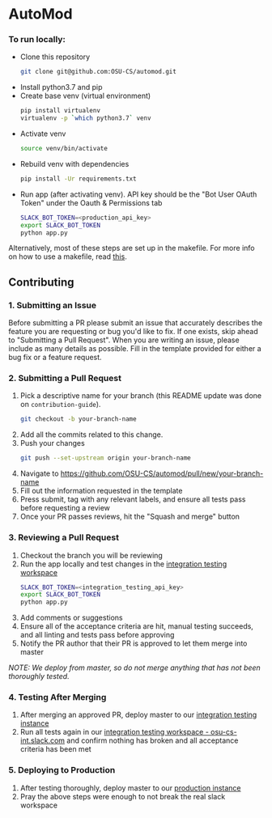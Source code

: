 AutoMod
=======


### To run locally:
* Clone this repository
    ```bash
    git clone git@github.com:OSU-CS/automod.git
    ```
* Install python3.7 and pip
* Create base venv (virtual environment)
    ```bash
    pip install virtualenv
    virtualenv -p `which python3.7` venv
    ```
* Activate venv
    ```bash
    source venv/bin/activate
    ```
* Rebuild venv with dependencies
    ```bash
    pip install -Ur requirements.txt
    ```
* Run app (after activating venv). API key should be the "Bot User OAuth Token" under the Oauth &
  Permissions tab
    ```bash
    SLACK_BOT_TOKEN=<production_api_key>
    export SLACK_BOT_TOKEN
    python app.py
    ```

Alternatively, most of these steps are set up in the makefile. For more info on how to use a makefile, read [this](docs/about_makefiles.md).
## Contributing

### 1. Submitting an Issue

Before submitting a PR please submit an issue that accurately describes the feature you are requesting or bug you'd like to fix. If one exists, skip ahead to "Submitting a Pull Request". When you are writing an issue, please include as many details as possible. Fill in the template provided for either a bug fix or a feature request.

### 2. Submitting a Pull Request

1. Pick a descriptive name for your branch (this README update was done on `contribution-guide`).
    ```bash
    git checkout -b your-branch-name
    ```
1. Add all the commits related to this change.
1. Push your changes
    ```bash
    git push --set-upstream origin your-branch-name
    ```
1. Navigate to https://github.com/OSU-CS/automod/pull/new/your-branch-name
1. Fill out the information requested in the template
1. Press submit, tag with any relevant labels, and ensure all tests pass before requesting a review
1. Once your PR passes reviews, hit the "Squash and merge" button

### 3. Reviewing a Pull Request

1. Checkout the branch you will be reviewing
1. Run the app locally and test changes in the [integration testing workspace](https://app.slack.com/client/TP02CBTQV/CP02CC0SZ)
    ```bash
    SLACK_BOT_TOKEN=<integration_testing_api_key>
    export SLACK_BOT_TOKEN
    python app.py
    ```
1. Add comments or suggestions
1. Ensure all of the acceptance criteria are hit, manual testing succeeds, and all linting and tests pass before approving
1. Notify the PR author that their PR is approved to let them merge into master

_NOTE: We deploy from master, so do not merge anything that has not been thoroughly tested._

### 4. Testing After Merging

1. After merging an approved PR, deploy master to our [integration testing instance](https://dashboard.heroku.com/apps/osuautomodint/deploy/github)
1. Run all tests again in our [integration testing workspace - osu-cs-int.slack.com](https://app.slack.com/client/TP02CBTQV/CP02CC0SZ) and confirm nothing has broken and all acceptance criteria has been met

### 5. Deploying to Production

1. After testing thoroughly, deploy master to our [production instance](https://dashboard.heroku.com/apps/osuautomod/deploy/github)
1. Pray the above steps were enough to not break the real slack workspace
